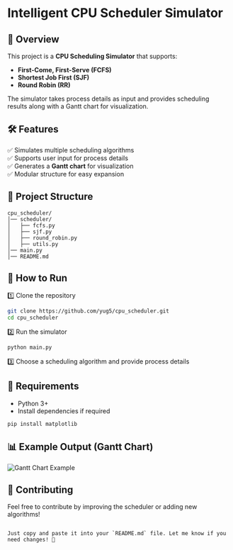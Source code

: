 # Intelligent CPU Scheduler Simulator

## 📌 Overview

This project is a **CPU Scheduling Simulator** that supports:

- **First-Come, First-Serve (FCFS)**
- **Shortest Job First (SJF)**
- **Round Robin (RR)**

The simulator takes process details as input and provides scheduling results along with a Gantt chart for visualization.

## 🛠️ Features

✅ Simulates multiple scheduling algorithms  
✅ Supports user input for process details  
✅ Generates a **Gantt chart** for visualization  
✅ Modular structure for easy expansion

## 📂 Project Structure

```
cpu_scheduler/
│── scheduler/
│   ├── fcfs.py
│   ├── sjf.py
│   ├── round_robin.py
│   ├── utils.py
│── main.py
│── README.md
```

## 🚀 How to Run

1️⃣ Clone the repository

```bash
git clone https://github.com/yug5/cpu_scheduler.git
cd cpu_scheduler
```

2️⃣ Run the simulator

```bash
python main.py
```

3️⃣ Choose a scheduling algorithm and provide process details

## 🔧 Requirements

- Python 3+
- Install dependencies if required

```bash
pip install matplotlib
```

## 📊 Example Output (Gantt Chart)

![Gantt Chart Example](https://via.placeholder.com/600x200.png?text=Gantt+Chart+Example)

## 🤝 Contributing

Feel free to contribute by improving the scheduler or adding new algorithms!

```

Just copy and paste it into your `README.md` file. Let me know if you need changes! 🚀
```
